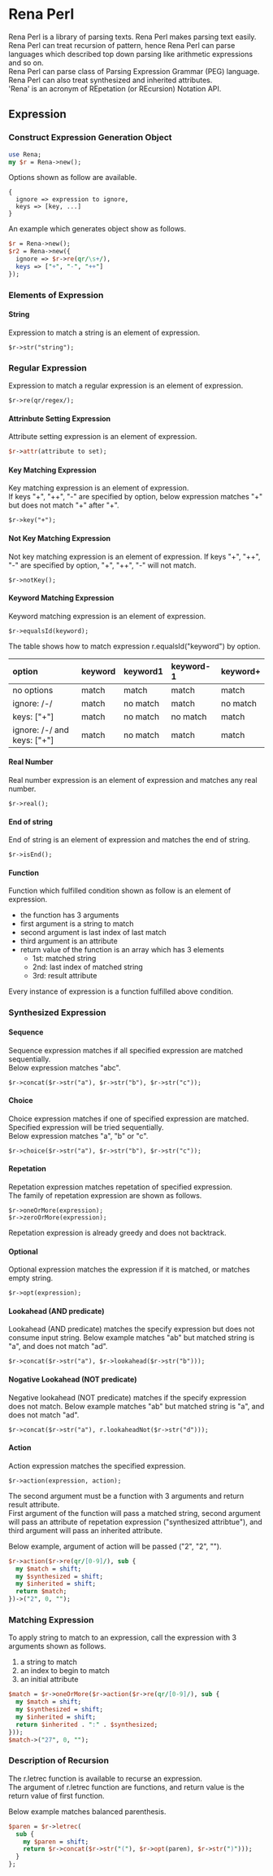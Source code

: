 # Rena Perl
Rena Perl is a library of parsing texts. Rena Perl makes parsing text easily.  
Rena Perl can treat recursion of pattern, hence Rena Perl can parse languages which described top down parsing
like arithmetic expressions and so on.  
Rena Perl can parse class of Parsing Expression Grammar (PEG) language.  
Rena Perl can also treat synthesized and inherited attributes.  
'Rena' is an acronym of REpetation (or REcursion) Notation API.  

## Expression

### Construct Expression Generation Object
```perl
use Rena;
my $r = Rena->new();
```

Options shown as follow are available.
```
{
  ignore => expression to ignore,
  keys => [key, ...]
}
```

An example which generates object show as follows.
```perl
$r = Rena->new();
$r2 = Rena->new({
  ignore => $r->re(qr/\s+/),
  keys => ["+", "-", "++"]
});
```

### Elements of Expression

#### String
Expression to match a string is an element of expression.
```
$r->str("string");
```

### Regular Expression
Expression to match a regular expression is an element of expression.
```
$r->re(qr/regex/);
```

#### Attrinbute Setting Expression
Attribute setting expression is an element of expression.
```perl
$r->attr(attribute to set);
```

#### Key Matching Expression
Key matching expression is an element of expression.  
If keys "+", "++", "-" are specified by option, below expression matches "+" but does not match "+" after "+".
```
$r->key("+");
```

#### Not Key Matching Expression
Not key matching expression is an element of expression.
If keys "+", "++", "-" are specified by option, "+", "++", "-" will not match.
```
$r->notKey();
```

#### Keyword Matching Expression
Keyword matching expression is an element of expression.
```
$r->equalsId(keyword);
```

The table shows how to match expression r.equalsId("keyword") by option.

|option|keyword|keyword1|keyword-1|keyword+|
|:-----|:------|:-------|:--------|:-------|
|no options|match|match|match|match|
|ignore: /-/|match|no match|match|no match|
|keys: ["+"]|match|no match|no match|match|
|ignore: /-/ and keys: ["+"]|match|no match|match|match|

#### Real Number
Real number expression is an element of expression and matches any real number.
```
$r->real();
```

#### End of string
End of string is an element of expression and matches the end of string.
```
$r->isEnd();
```

#### Function
Function which fulfilled condition shown as follow is an element of expression.  
* the function has 3 arguments
* first argument is a string to match
* second argument is last index of last match
* third argument is an attribute
* return value of the function is an array which has 3 elements
  * 1st: matched string
  * 2nd: last index of matched string
  * 3rd: result attribute

Every instance of expression is a function fulfilled above condition.

### Synthesized Expression

#### Sequence
Sequence expression matches if all specified expression are matched sequentially.  
Below expression matches "abc".
```
$r->concat($r->str("a"), $r->str("b"), $r->str("c"));
```

#### Choice
Choice expression matches if one of specified expression are matched.  
Specified expression will be tried sequentially.  
Below expression matches "a", "b" or "c".
```
$r->choice($r->str("a"), $r->str("b"), $r->str("c"));
```

#### Repetation
Repetation expression matches repetation of specified expression.  
The family of repetation expression are shown as follows.  
```
$r->oneOrMore(expression);
$r->zeroOrMore(expression);
```

Repetation expression is already greedy and does not backtrack.

#### Optional
Optional expression matches the expression if it is matched, or matches empty string.
```
$r->opt(expression);
```

#### Lookahead (AND predicate)
Lookahead (AND predicate) matches the specify expression but does not consume input string.
Below example matches "ab" but matched string is "a", and does not match "ad".
```
$r->concat($r->str("a"), $r->lookahead($r->str("b")));
```

#### Nogative Lookahead (NOT predicate)
Negative lookahead (NOT predicate) matches if the specify expression does not match.
Below example matches "ab" but matched string is "a", and does not match "ad".
```
$r->concat($r->str("a"), r.lookaheadNot($r->str("d")));
```

#### Action
Action expression matches the specified expression.  
```
$r->action(expression, action);
```

The second argument must be a function with 3 arguments and return result attribute.  
First argument of the function will pass a matched string,
second argument will pass an attribute of repetation expression ("synthesized attribtue"),
and third argument will pass an inherited attribute.  

Below example, argument of action will be passed ("2", "2", "").
```perl
$r->action($r->re(qr/[0-9]/), sub {
  my $match = shift;
  my $synthesized = shift;
  my $inherited = shift;
  return $match;
})->("2", 0, "");
```

### Matching Expression
To apply string to match to an expression, call the expression with 3 arguments shown as follows.
1. a string to match
2. an index to begin to match
3. an initial attribute

```perl
$match = $r->oneOrMore($r->action($r->re(qr/[0-9]/), sub {
  my $match = shift;
  my $synthesized = shift;
  my $inherited = shift;
  return $inherited . ":" . $synthesized;
}));
$match->("27", 0, "");
```

### Description of Recursion
The r.letrec function is available to recurse an expression.  
The argument of r.letrec function are functions, and return value is the return value of first function.

Below example matches balanced parenthesis.
```perl
$paren = $r->letrec(
  sub {
    my $paren = shift;
    return $r->concat($r->str("("), $r->opt(paren), $r->str(")")));
  }
};
```

